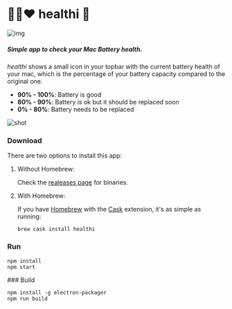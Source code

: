 # :green_heart::yellow_heart::heart: healthi :battery:

![img](https://d17oy1vhnax1f7.cloudfront.net/items/0P1T1r021F2g1K0A3K1L/healthi_screen.png?v=823efbf6)

##### Simple app to check your Mac Battery health.

_healthi_ shows a small icon in your topbar with the current battery health of your mac, which is the percentage of your battery capacity compared to the original one.

- **90% - 100%**: Battery is good
- **80% - 90%**:  Battery is ok but it should be replaced soon
- **0%  - 80%**:  Battery needs to be replaced

![shot](https://raw.githubusercontent.com/pablopunk/healthi/master/img/screenshot.gif)

### Download

There are two options to install this app:

1. Without Homebrew:

    Check the [realeases page](https://github.com/pablopunk/healthi/releases) for binaries.

2. With Homebrew:

    If you have [Homebrew](http://brew.sh/index_es.html) with the [Cask](https://caskroom.github.io/) extension, it's as simple as running:

    ```shell
    brew cask install healthi
    ```

### Run

```shell
npm install
npm start
```

### Build

```shell
npm install -g electron-packager
npm run build
```
